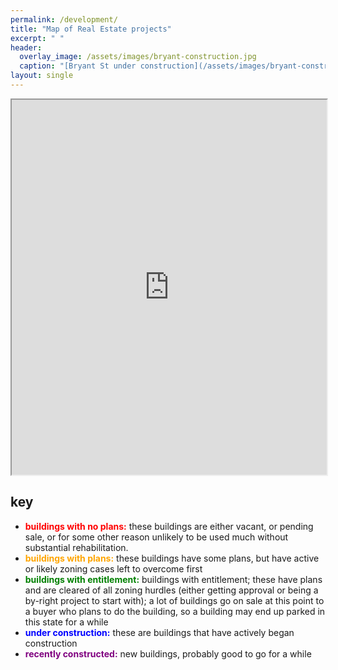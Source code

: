 ```yaml
---
permalink: /development/
title: "Map of Real Estate projects"
excerpt: " "
header:
  overlay_image: /assets/images/bryant-construction.jpg
  caption: "[Bryant St under construction](/assets/images/bryant-construction.jpg)"
layout: single
---
```

<iframe src="https://www.google.com/maps/d/u/3/embed?mid=1aiMK18ktqR08MIZa7ZuHt9z-guoscpw&ehbc=2E312F" width="100%" height="600"></iframe>

## key
- **<font color="red">buildings with no plans:</font>** these buildings are either vacant, or pending sale, or for some other reason unlikely to be used much without substantial rehabilitation.
- **<font color="orange">buildings with plans:</font>** these buildings have some plans, but have active or likely zoning cases left to overcome first
- **<font color="green">buildings with entitlement:</font>** buildings with entitlement; these have plans and are cleared of all zoning hurdles (either getting approval or being a by-right project to start with); a lot of buildings go on sale at this point to a buyer who plans to do the building, so a building may end up parked in this state for a while
- **<font color="blue">under construction:</font>** these are buildings that have actively began construction
- **<font color="purple">recently constructed:</font>** new buildings, probably good to go for a while